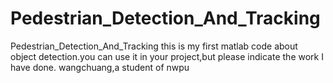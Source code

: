 # Pedestrian_Detection_And_Tracking
Pedestrian_Detection_And_Tracking
this is my first matlab code about object detection.you can use it in your project,but please indicate the work I have done.
                                                               wangchuang,a student of nwpu 

